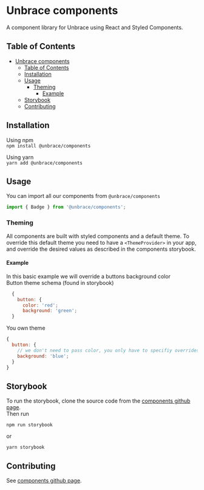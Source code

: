 # Unbrace components

A component library for Unbrace using React and Styled Components.

## Table of Contents

- [Unbrace components](#unbrace-components)
  - [Table of Contents](#table-of-contents)
  - [Installation](#installation)
  - [Usage](#usage)
    - [Theming](#theming)
      - [Example](#example)
  - [Storybook](#storybook)
  - [Contributing](#contributing)

## Installation

Using npm  
`npm install @unbrace/components`

Using yarn  
`yarn add @unbrace/components`

## Usage

You can import all our components from `@unbrace/components`

```javascript
import { Badge } from '@unbrace/components';
```

### Theming

All components are built with styled components and a default theme. To override this default theme you need to have a `<ThemeProvider>` in your app, and override the desired values as described in the components storybook.

#### Example

In this basic example we will override a buttons background color  
Button theme schema (found in storybook)

```javascript
  {
    button: {
      color: 'red';
      background: 'green';
  }
```

You own theme

```javascript
{
  button: {
    // we don't need to pass color, you only have to specifiy overrides
    background: 'blue';
  }
}
```

## Storybook

To run the storybook, clone the source code from the [components github page](https://github.com/unbrace/components).  
Then run

```
npm run storybook
```

or

```
yarn storybook
```

## Contributing

See [components github page](https://github.com/unbrace/components).
